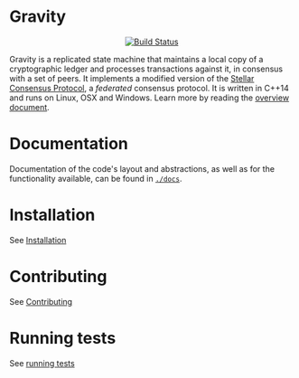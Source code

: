 
<h1>Gravity</h1>
</div>
<p align="center">
<a href="https://github.com/lantah/gravity/actions"><img alt="Build Status" src="https://github.com/lantah/gravity/workflows/.github/workflows/build.yml/badge.svg?branch=auto" /></a>
</p>

Gravity is a replicated state machine that maintains a local copy of a cryptographic ledger and processes transactions against it, in consensus with a set of peers.
It implements a modified version of the [Stellar Consensus Protocol](https://github.com/stellar/stellar-core/blob/master/src/scp/readme.md), a _federated_ consensus protocol.
It is written in C++14 and runs on Linux, OSX and Windows.
Learn more by reading the [overview document](https://github.com/lantah/gravity/blob/master/docs/readme.md).

# Documentation

Documentation of the code's layout and abstractions, as well as for the
functionality available, can be found in
[`./docs`](https://github.com/lantah/gravity/tree/master/docs).

# Installation

See [Installation](./INSTALL.md)

# Contributing

See [Contributing](./CONTRIBUTING.md)

# Running tests

See [running tests](./CONTRIBUTING.md#running-tests)
